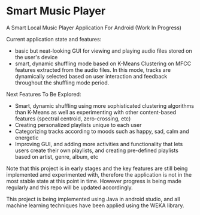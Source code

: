 # Smart Music Player

A Smart Local Music Player Application For Android (Work In Progress)

Current application state and features:
- basic but neat-looking GUI for viewing and playing audio files stored on the user's device
- smart, dynamic shuffling mode based on K-Means Clustering on MFCC features extracted from the audio files. In this mode, tracks are dynamically selected based on user interaction and feedback throughout the shuffling mode period.

Next Features To Be Explored:
- Smart, dynamic shuffling using more sophisticated clustering algorithms than K-Means as well as experimenting with other content-based features (spectral centroid, zero-crossing, etc)
- Creating personalized playlists unique to each user
- Categorizing tracks according to moods such as happy, sad, calm and energetic
- Improving GUI, and adding more activities and functionality that lets users create their own playlists, and creating pre-defined playlists based on artist, genre, album, etc 

Note that this project is in early stages and the key features are still being implemented amd experimented with, therefore the application is not in the most stable state at this point in time. However progress is being made regularly and this repo will be updated accordingly.

This project is being implemented using Java in android studio, and all machine learning techniques have been applied using the WEKA library.
